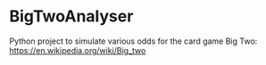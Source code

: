 # BigTwoAnalyser
Python project to simulate various odds for the card game Big Two: https://en.wikipedia.org/wiki/Big_two
